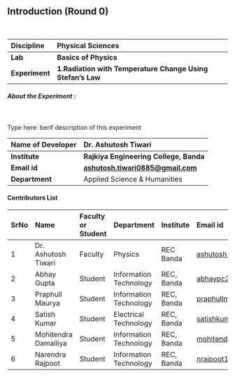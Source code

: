 ## Introduction (Round 0)


<br>

<b>Discipline | <b>Physical Sciences
:--|:--|
<b> Lab | <b> Basics of Physics
<b> Experiment|     <b> 1.Radiation with Temperature Change Using Stefan’s Law

<h5> About the Experiment : </h5> <br>

Type here: berif description of this experiment

<b>Name of Developer | <b> Dr. Ashutosh Tiwari
:--|:--|
<b> Institute | <b> Rajkiya Engineering College, Banda
<b> Email id|     <b> ashutosh.tiwari0885@gmail.com
<b> Department | Applied Science & Humanities

#### Contributors List

SrNo | Name | Faculty or Student | Department| Institute | Email id
:--|:--|:--|:--|:--|:--|
1 | Dr. Ashutosh Tiwari | Faculty | Physics | REC Banda | ashutosh.tiwari@recbanda.ac.in
2 | Abhay Gupta | Student | Information Technology | REC, Banda |abhaypc26@gmail.com
3 | Praphull Maurya | Student | Information Technology | REC, Banda |praphullmaurya123@gmail.com
4 | Satish Kumar | Student | Electrical Technology | REC, Banda |satishkumar7991@gmail.com
5 | Mohitendra Damailiya | Student | Information Technology | REC, Banda |mohitendra.mpsd@gmail.com
6 | Narendra Rajpoot | Student | Information Technology | REC, Banda |nrajpoot1146@gmail.com


<br>

